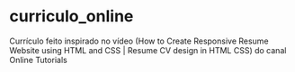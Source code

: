 # curriculo_online
Currículo feito inspirado no vídeo (How to Create Responsive Resume Website using HTML and CSS | Resume CV design in HTML CSS) do canal Online Tutorials

